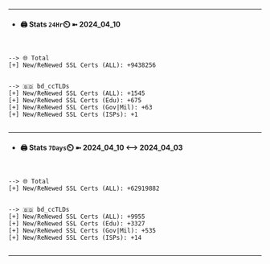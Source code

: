 

---
- #### 🖨️ **Stats** `24Hr`⏲️ ➼ 2024_04_10
```console


--> 🌐 Total
[+] New/ReNewed SSL Certs (ALL): +9438256


--> 🇧🇩 bd_ccTLDs
[+] New/ReNewed SSL Certs (ALL): +1545
[+] New/ReNewed SSL Certs (Edu): +675
[+] New/ReNewed SSL Certs (Gov|Mil): +63
[+] New/ReNewed SSL Certs (ISPs): +1


```

---
- #### 🖨️ **Stats** `7Days`⏲️ ➼ 2024_04_10 <--> 2024_04_03
```console


--> 🌐 Total
[+] New/ReNewed SSL Certs (ALL): +62919882


--> 🇧🇩 bd_ccTLDs
[+] New/ReNewed SSL Certs (ALL): +9955
[+] New/ReNewed SSL Certs (Edu): +3327
[+] New/ReNewed SSL Certs (Gov|Mil): +535
[+] New/ReNewed SSL Certs (ISPs): +14


```

---

